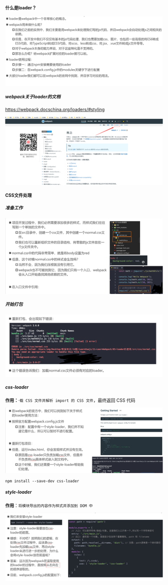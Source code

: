 #### 什么是loader？

![image-20210330001144507](webpack中使用的css文件的配置.assets/image-20210330001144507.png)

##### webpack关于loader的文档

https://webpack.docschina.org/loaders/#styling

![image-20210330002619168](webpack中使用的css文件的配置.assets/image-20210330002619168.png)

#### CSS文件处理

##### 准备工作

![image-20210330001505962](webpack中使用的css文件的配置.assets/image-20210330001505962.png)

##### 开始打包

![image-20210330002511498](webpack中使用的css文件的配置.assets/image-20210330002511498.png)



##### css-loader

**作用：**·`载 CSS 文件并解析 import 的 CSS 文件`，最终返回 CSS 代码

![image-20210330002950408](webpack中使用的css文件的配置.assets/image-20210330002950408.png)



```
npm install --save-dev css-loader
```



##### style-loader

**作用**：`将模块导出的内容作为样式并添加到 DOM 中`

![image-20210330003347419](webpack中使用的css文件的配置.assets/image-20210330003347419.png)

